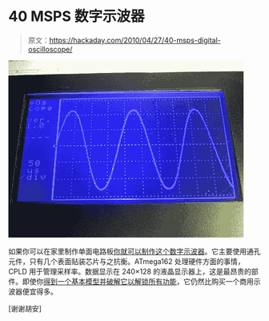# 40 MSPS 数字示波器

> 原文：<https://hackaday.com/2010/04/27/40-msps-digital-oscilloscope/>

![](img/4930f4131cf3843a7434e60c36904842.png "diy-digital-oscilloscope")

如果你可以在家里制作单面电路板[你就可以制作这个数字示波器](http://www.eosystems.ro/eoscope/eoscope_en.htm)。它主要使用通孔元件，只有几个表面贴装芯片与之抗衡。ATmega162 处理硬件方面的事情，CPLD 用于管理采样率。数据显示在 240×128 的液晶显示器上，这是最昂贵的部件。即使你[得到一个基本模型并破解它以解锁所有功能](http://hackaday.com/2010/03/31/update-50mhz-to-100mhz-scope-conversion/)，它仍然比购买一个商用示波器便宜得多。

[谢谢胡安]